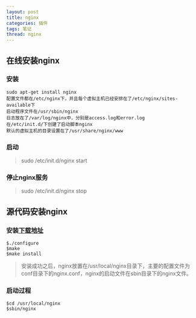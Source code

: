 ```yaml
---
layout: post
title: nginx
categories: 插件
tags: 笔记
thread: nginx
---
```


## 在线安装nginx
### 安装
```
sudo apt-get install nginx
配置文件都在/etc/nginx下，并且每个虚拟主机已经安排在了/etc/nginx/sites-available下
启动程序文件在/usr/sbin/nginx
日志放在了/var/log/nginx中，分别是access.log和error.log
在/etc/init.d/下创建了启动脚本nginx
默认的虚拟主机的目录设置在了/usr/share/nginx/www
```
### 启动
> sudo /etc/init.d/nginx start

### 停止nginx服务
> sudo /etc/init.d/nginx stop

## 源代码安装nginx
### 安装[下载地址](http://nginx.org/download/)
```
$./configure
$make
$make install
```
> 安装成功之后，nginx放置在/usr/local/nginx目录下，主要的配置文件为conf目录下的nginx.conf，nginx的启动文件在sbin目录下的nginx文件。


### 启动过程
```
$cd /usr/local/nginx
$sbin/nginx
```